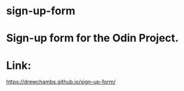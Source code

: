 # sign-up-form
# Sign-up form for the Odin Project.

# Link: 
https://drewchambs.github.io/sign-up-form/

